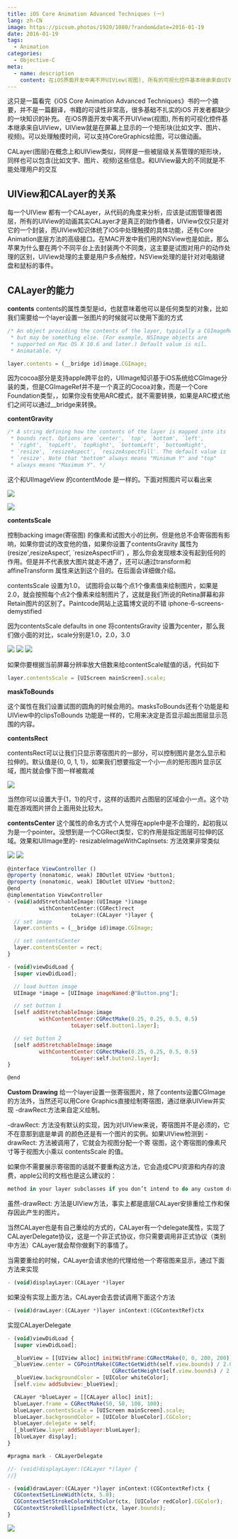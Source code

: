 ```yaml
---
title: iOS Core Animation Advanced Techniques (一)
lang: zh-CN
image: https://picsum.photos/1920/1080/?random&date=2016-01-19
date: 2016-01-19
tags:
  - Animation
categories:
  - Objective-C
meta:
  - name: description
    content: 在iOS界面开发中离不开UIView(视图), 所有的可视化控件基本继承来自UIView，UIView就是在屏幕上显示的一个矩形块(比如文字、图片、视频)。
---
```

这只是一篇看完《iOS Core Animation Advanced Techniques》书的一个摘要，并不是一篇翻译，书籍的可读性非常高，很多基础不扎实的iOS 开发者都缺少的一块知识的补充。
在iOS界面开发中离不开UIView(视图), 所有的可视化控件基本继承来自UIView，UIView就是在屏幕上显示的一个矩形块(比如文字、图片、视频)。可以处理触摸时间，可以支持CoreGraphics绘图，可以做动画。

<!-- more -->

CALayer(图层)在概念上和UIView类似，同样是一些被层级关系管理的矩形块，同样也可以包含(比如文字、图片、视频)这些信息。和UIView最大的不同就是不能处理用户的交互

## UIView和CALayer的关系

每一个UIView 都有一个CALayer，从代码的角度来分析，应该是试图管理者图层，所有的UIView的动画其实CALayer才是真正的始作俑者，UIView仅仅只是对它的一个封装，而UIView知识体统了iOS中处理触摸的具体功能，还有Core Animation底层方法的高级接口。在MAC开发中我们用的NSView也是如此，那么苹果为什么要在两个不同平台上去封装两个不同类，这主要是试图对用户的动作处理的区别，UIView处理的主要是用户多点触控，NSView处理的是针对对电脑键盘和鼠标的事件。

## CALayer的能力
**contents**
contents的属性类型是id，也就意味着他可以是任何类型的对象，比如我们需要给一个layer设置一张图片的时候就可以使用下面的方式

```js
/* An object providing the contents of the layer, typically a CGImageRef,
 * but may be something else. (For example, NSImage objects are
 * supported on Mac OS X 10.6 and later.) Default value is nil.
 * Animatable. */

layer.contents = (__bridge id)image.CGImage;
```
因为cocoa部分是支持apple跨平台的，UIImage知识基于iOS系统给CGImage分装的类，但是CGImageRef并不是一个真正的Cocoa对象，而是一个Core Foundation类型，，如果你没有使用ARC模式，就不需要转换，如果是ARC模式他们之间可以通过__bridge来转换。

**contentGravity**
```js
/* A string defining how the contents of the layer is mapped into its
 * bounds rect. Options are `center', `top', `bottom', `left',
 * `right', `topLeft', `topRight', `bottomLeft', `bottomRight',
 * `resize', `resizeAspect', `resizeAspectFill'. The default value is
 * `resize'. Note that "bottom" always means "Minimum Y" and "top"
 * always means "Maximum Y". */
 ```

这个和UIImageView 的contentMode 是一样的。下面对照图片可以看出来

![](http://muscliy.github.io/images/2016-1-15-iOS-Core-Animation-1-1.png)

![](http://muscliy.github.io/images/2016-1-15-iOS-Core-Animation-1-2.png)

**contentsScale**

控制backing image(寄宿图) 的像素和试图大小的比例，但是他总不会寄宿图有影响，如果你尝试的改变他的值，如果你设置了contentsGravity 属性为(resize',resizeAspect’, `resizeAspectFill’) ，那么你会发现根本没有起到任何的作用。但是并不代表放大图片就走不通了，还可以通过transform和affineTransform 属性来达到这个目的。在后面会详细做介绍。

contentsScale 设置为1.0， 试图将会以每个点1个像素值来绘制图片，如果是2.0，就会按照每个点2个像素来绘制图片了，这就是我们所说的Retina屏幕和非Retain图片的区别了。Paintcode网站上这篇博文说的不错 iphone-6-screens-demystified

因为contentsScale defaults in one 将contentsGravity 设置为center，那么我们做小面的对比，scale分别是1.0，2.0，3.0

![](http://muscliy.github.io/images/2016-1-15-iOS-Core-Animation-1-3.png)
![](http://muscliy.github.io/images/2016-1-15-iOS-Core-Animation-1-4.png)
![](http://muscliy.github.io/images/2016-1-15-iOS-Core-Animation-1-5.png)

如果你要根据当前屏幕分辨率放大倍数来给contentScale赋值的话，代码如下

```js
layer.contentsScale = [UIScreen mainScreen].scale;
```

**maskToBounds**

这个属性在我们设置试图的圆角的时候会用的。masksToBounds还有个功能是和UIView中的clipsToBounds 功能是一样的，它用来决定是否显示超出图层显示范围的内容。


**contentsRect**

contentsRect可以让我们只显示寄宿图片的一部分，可以控制图片是怎么显示和拉伸的。默认值是{0, 0, 1, 1}，如果我们想要指定一个小一点的矩形图片显示区域，图片就会像下图一样被裁减

![](http://muscliy.github.io/images/2016-1-15-iOS-Core-Animation-1-6.png)

当然你可以设置大于{1，1}的尺寸，这样的话图片占图层的区域会小一点。这个功能在游戏图片拼合上面用处比较大。

**contentsCenter**
这个属性的命名方式个人觉得在apple中是不合理的，起初我以为是一个pointer。没想到是一个CGRect类型，它的作用是指定图层可拉伸的区域。效果和UIImage里的- resizableImageWithCapInsets: 方法效果非常类似

![](http://muscliy.github.io/images/2016-1-15-iOS-Core-Animation-1-7.png)
![](http://muscliy.github.io/images/2016-1-15-iOS-Core-Animation-1-8.png)

```js
@interface ViewController ()
@property (nonatomic, weak) IBOutlet UIView *button1;
@property (nonatomic, weak) IBOutlet UIView *button2;
@end
@implementation ViewController
- (void)addStretchableImage:(UIImage *)image
          withContentCenter:(CGRect)rect
                    toLayer:(CALayer *)layer {
  // set image
  layer.contents = (__bridge id)image.CGImage;

  // set contentsCenter
  layer.contentsCenter = rect;
}

- (void)viewDidLoad {
  [super viewDidLoad];

  // load button image
  UIImage *image = [UIImage imageNamed:@"Button.png"];

  // set button 1
  [self addStretchableImage:image
          withContentCenter:CGRectMake(0.25, 0.25, 0.5, 0.5)
                    toLayer:self.button1.layer];

  // set button 2
  [self addStretchableImage:image
          withContentCenter:CGRectMake(0.25, 0.25, 0.5, 0.5)
                    toLayer:self.button2.layer];
}

@end
```

**Custom Drawing**
给一个layer设置一张寄宿图片，除了contents设置CGImage的方法外，当然还可以用Core Graphics直接绘制寄宿图，通过继承UIView并实现 -drawRect:方法来自定义绘制。

-drawRect: 方法没有默认的实现，因为对UIView来说，寄宿图并不是必须的，它不在意那到底是单调 的颜色还是有一个图片的实例。如果UIView检测到 -drawRect: 方法被调用了，它就会为视图分配一个寄 宿图，这个寄宿图的像素尺寸等于视图大小乘以 contentsScale 的值。

如果你不需要展示寄宿图的话就不要重构这方法，它会造成CPU资源和内存的浪费，apple公司的文档也是这么建议的：
```js
method in your layer subclasses if you don’t intend to do any custom drawing.

```

虽然-drawRect: 方法是UIView方法，事实上都是底层CALayer安排重绘工作和保存因此产生的图片。

当然CALayer也是有自己重绘的方式的，CALayer有一个delegate属性，实现了CALayerDelegate协议，这是一个非正式协议，你只需要调用非正式协议（类别中方法）CALayer就会帮你做剩下的事情了。

当需要重绘的时候，CALayer会请求他的代理给他一个寄宿图来显示，通过下面方法来实现

```js
- (void)displayLayer:(CALayer *)layer
```
如果没有实现上面方法，CALayer会去尝试调用下面这个方法

```js
- (void)drawLayer:(CALayer *)layer inContext:(CGContextRef)ctx
```

实现CALayerDelegate

```js
- (void)viewDidLoad {
  [super viewDidLoad];

  _blueView = [[UIView alloc] initWithFrame:CGRectMake(0, 0, 200, 200)];
  _blueView.center = CGPointMake(CGRectGetWidth(self.view.bounds) / 2.0,
                                 CGRectGetHeight(self.view.bounds) / 2.0);
  _blueView.backgroundColor = [UIColor whiteColor];
  [self.view addSubview:_blueView];

  CALayer *blueLayer = [[CALayer alloc] init];
  blueLayer.frame = CGRectMake(50, 50, 100, 100);
  blueLayer.contentsScale = [UIScreen mainScreen].scale;
  blueLayer.backgroundColor = [UIColor blueColor].CGColor;
  blueLayer.delegate = self;
  [_blueView.layer addSublayer:blueLayer];
  [blueLayer display];
}

#pragma mark - CALayerDelegate

//- (void)displayLayer:(CALayer *)layer {
//}

- (void)drawLayer:(CALayer *)layer inContext:(CGContextRef)ctx {
  CGContextSetLineWidth(ctx, 5.0);
  CGContextSetStrokeColorWithColor(ctx, [UIColor redColor].CGColor);
  CGContextStrokeEllipseInRect(ctx, layer.bounds);
}
```
![](http://muscliy.github.io/images/2016-1-15-iOS-Core-Animation-1-9.png)
